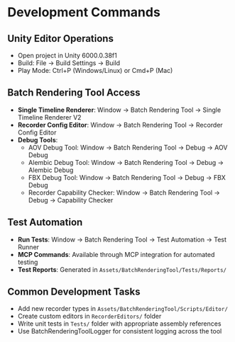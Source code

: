 # Development Commands

## Unity Editor Operations
- Open project in Unity 6000.0.38f1
- Build: File → Build Settings → Build
- Play Mode: Ctrl+P (Windows/Linux) or Cmd+P (Mac)

## Batch Rendering Tool Access
- **Single Timeline Renderer**: Window → Batch Rendering Tool → Single Timeline Renderer V2
- **Recorder Config Editor**: Window → Batch Rendering Tool → Recorder Config Editor
- **Debug Tools**:
  - AOV Debug Tool: Window → Batch Rendering Tool → Debug → AOV Debug
  - Alembic Debug Tool: Window → Batch Rendering Tool → Debug → Alembic Debug
  - FBX Debug Tool: Window → Batch Rendering Tool → Debug → FBX Debug
  - Recorder Capability Checker: Window → Batch Rendering Tool → Debug → Capability Checker

## Test Automation
- **Run Tests**: Window → Batch Rendering Tool → Test Automation → Test Runner
- **MCP Commands**: Available through MCP integration for automated testing
- **Test Reports**: Generated in `Assets/BatchRenderingTool/Tests/Reports/`

## Common Development Tasks
- Add new recorder types in `Assets/BatchRenderingTool/Scripts/Editor/`
- Create custom editors in `RecorderEditors/` folder
- Write unit tests in `Tests/` folder with appropriate assembly references
- Use BatchRenderingToolLogger for consistent logging across the tool